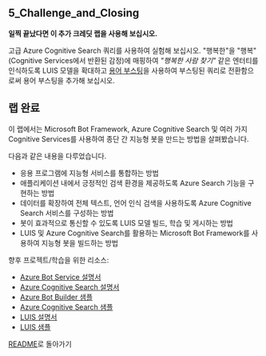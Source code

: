 ﻿## 5_Challenge_and_Closing

**일찍 끝났다면 이 추가 크레딧 랩을 사용해 보십시오.**

고급 Azure Cognitive Search 쿼리를 사용하여 실험해 보십시오. "행복한"을 "행복"(Cognitive Services에서 반환된 감정)에 매핑하여 _"행복한 사람 찾기"_ 같은 엔터티를 인식하도록 LUIS 모델을 확대하고 [용어 부스팅](https://docs.microsoft.com/ko-kr/rest/api/searchservice/Lucene-query-syntax-in-Azure-Search#bkmk_termboost)을 사용하여 부스팅된 쿼리로 전환함으로써 용어 부스팅을 추가해 보십시오. 

## 랩 완료

이 랩에서는 Microsoft Bot Framework, Azure Cognitive Search 및 여러 가지 Cognitive Services를 사용하여 종단 간 지능형 봇을 만드는 방법을 살펴봤습니다.

다음과 같은 내용을 다루었습니다.
- 응용 프로그램에 지능형 서비스를 통합하는 방법
- 애플리케이션 내에서 긍정적인 검색 환경을 제공하도록 Azure Search 기능을 구현하는 방법
- 데이터를 확장하여 전체 텍스트, 언어 인식 검색을 사용하도록 Azure Cognitive Search 서비스를 구성하는 방법
- 봇이 효과적으로 통신할 수 있도록 LUIS 모델 빌드, 학습 및 게시하는 방법
- LUIS 및 Azure Cognitive Search를 활용하는 Microsoft Bot Framework를 사용하여 지능형 봇을 빌드하는 방법


향후 프로젝트/학습을 위한 리소스:
- [Azure Bot Service 설명서](https://docs.microsoft.com/ko-kr/bot-framework/)
- [Azure Cognitive Search 설명서](https://docs.microsoft.com/ko-kr/azure/search/search-what-is-azure-search)
- [Azure Bot Builder 샘플](https://github.com/Microsoft/BotBuilder-Samples)
- [Azure Cognitive Search 샘플](https://github.com/Azure-Samples/search-dotnet-getting-started)
- [LUIS 설명서](https://docs.microsoft.com/ko-kr/azure/cognitive-services/LUIS/Home)
- [LUIS 샘플](https://github.com/Microsoft/BotBuilder-Samples/blob/master/CSharp/intelligence-LUIS/README.md)


[README](./0_README.md)로 돌아가기